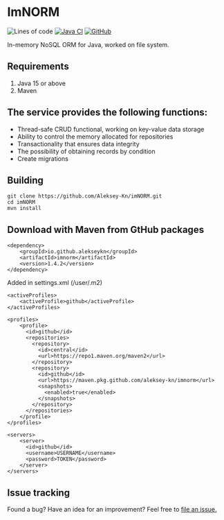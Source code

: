 # ImNORM
![Lines of code](https://img.shields.io/tokei/lines/github/Aleksey-Kn/imNORM)
[![Java CI](https://github.com/Aleksey-Kn/imNORM/actions/workflows/build.yml/badge.svg)](https://github.com/Aleksey-Kn/imNORM/actions/workflows/build.yml)
[![GitHub](https://img.shields.io/badge/license-MIT-green.svg)](https://github.com//Aleksey-Kn/imNORM/blob/master/LICENSE "MIT")

In-memory NoSQL ORM for Java, worked on file system. 

## Requirements
1. Java 15 or above
2. Maven

## The service provides the following functions:
- Thread-safe CRUD functional, working on key-value data storage
- Ability to control the memory allocated for repositories
- Transactionality that ensures data integrity
- The possibility of obtaining records by condition
- Create migrations

## Building
```
git clone https://github.com/Aleksey-Kn/imNORM.git
cd imNORM
mvn install
```

## Download with Maven from GtHub packages
```
<dependency>
    <groupId>io.github.alekseykn</groupId>
    <artifactId>imnorm</artifactId>
    <version>1.4.2</version>
</dependency>
```

Added in settings.xml (/user/.m2)
```
<activeProfiles>
    <activeProfile>github</activeProfile>
</activeProfiles>

<profiles>
    <profile>
      <id>github</id>
      <repositories>
        <repository>
          <id>central</id>
          <url>https://repo1.maven.org/maven2</url>
        </repository>
        <repository>
          <id>github</id>
          <url>https://maven.pkg.github.com/aleksey-kn/imnorm</url>
          <snapshots>
            <enabled>true</enabled>
          </snapshots>
        </repository>
      </repositories>
    </profile>
</profiles>

<servers>
    <server>
      <id>github</id>
      <username>USERNAME</username>
      <password>TOKEN</password>
    </server>
</servers>
```

## Issue tracking
Found a bug? Have an idea for an improvement? Feel free to [file an issue.](https://github.com/Aleksey-Kn/imNORM/issues)
